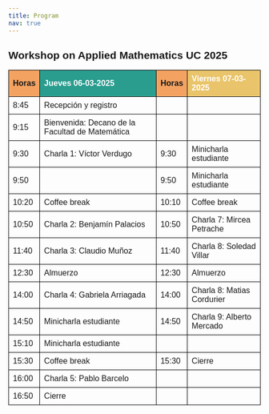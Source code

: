 ```yaml
---
title: Program
nav: true
---
```


<html lang="en">
<head>
    <meta charset="UTF-8">
    <meta name="viewport" content="width=device-width, initial-scale=1.0">
    <title>Workshop Schedule</title>
    <style>
        body {
            font-family: Arial, sans-serif;
        }
        table {
            width: 100%;
            border-collapse: collapse;
        }
        th, td {
            border: 1px solid black;
            padding: 8px;
            text-align: left;
        }
        th {
            background-color: #f4a261;
        }
        .day-header {
            background-color: #2a9d8f;
            color: white;
        }
        .day-header-friday {
            background-color: #e9c46a;
        }
    </style>
</head>
<body>
    <h2>Workshop on Applied Mathematics UC 2025</h2>
    <table>
        <tr>
            <th>Horas</th>
            <th class="day-header">Jueves 06-03-2025</th>
            <th>Horas</th>
            <th class="day-header day-header-friday">Viernes 07-03-2025</th>
        </tr>
        <tr>
            <td>8:45</td>
            <td>Recepción y registro</td>
            <td></td>
            <td></td>
        </tr>
        <tr>
            <td>9:15</td>
            <td>Bienvenida: Decano de la Facultad de Matemática</td>
            <td></td>
            <td></td>
        </tr>
        <tr>
            <td>9:30</td>
            <td>Charla 1: Víctor Verdugo</td>
            <td>9:30</td>
            <td>Minicharla estudiante</td>
        </tr>
        <tr>
            <td>9:50</td>
            <td></td>
            <td>9:50</td>
            <td>Minicharla estudiante</td>
        </tr>
        <tr>
            <td>10:20</td>
            <td>Coffee break</td>
            <td>10:10</td>
            <td>Coffee break</td>
        </tr>
        <tr>
            <td>10:50</td>
            <td>Charla 2: Benjamín Palacios</td>
            <td>10:50</td>
            <td>Charla 7: Mircea Petrache</td>
        </tr>
        <tr>
            <td>11:40</td>
            <td>Charla 3: Claudio Muñoz</td>
            <td>11:40</td>
            <td>Charla 8: Soledad Villar</td>
        </tr>
        <tr>
            <td>12:30</td>
            <td>Almuerzo</td>
            <td>12:30</td>
            <td>Almuerzo</td>
        </tr>
        <tr>
            <td>14:00</td>
            <td>Charla 4: Gabriela Arriagada</td>
            <td>14:00</td>
            <td>Charla 8: Matias Cordurier</td>
        </tr>
        <tr>
            <td>14:50</td>
            <td>Minicharla estudiante</td>
            <td>14:50</td>
            <td>Charla 9: Alberto Mercado</td>
        </tr>
        <tr>
            <td>15:10</td>
            <td>Minicharla estudiante</td>
            <td></td>
            <td></td>
        </tr>
        <tr>
            <td>15:30</td>
            <td>Coffee break</td>
            <td>15:30</td>
            <td>Cierre</td>
        </tr>
        <tr>
            <td>16:00</td>
            <td>Charla 5: Pablo Barcelo</td>
            <td></td>
            <td></td>
        </tr>
        <tr>
            <td>16:50</td>
            <td>Cierre</td>
            <td></td>
            <td></td>
        </tr>
    </table>
</body>
</html>

